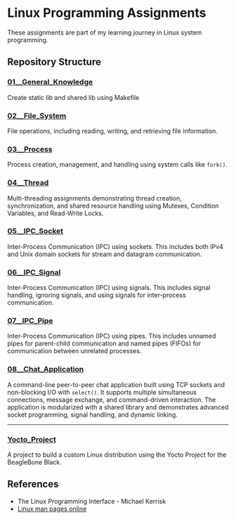 # Linux Programming Assignments

These assignments are part of my learning journey in Linux system programming.

## Repository Structure

### [01__General_Knowledge](01__General_Knowledge/)
Create static lib and shared lib using Makefile

### [02__File_System](02__File_System/)
File operations, including reading, writing, and retrieving file information.

### [03__Process](03__Process/)
Process creation, management, and handling using system calls like `fork()`.

### [04__Thread](04__Thread/)
Multi-threading assignments demonstrating thread creation, synchronization, and shared resource handling using Mutexes, Condition Variables, and Read-Write Locks.

### [05__IPC_Socket](05__IPC_Socket/)
Inter-Process Communication (IPC) using sockets. This includes both IPv4 and Unix domain sockets for stream and datagram communication.

### [06__IPC_Signal](06__IPC_Signal/)
Inter-Process Communication (IPC) using signals. This includes signal handling, ignoring signals, and using signals for inter-process communication.

### [07__IPC_Pipe](07__IPC_Pipe/)
Inter-Process Communication (IPC) using pipes. This includes unnamed pipes for parent-child communication and named pipes (FIFOs) for communication between unrelated processes.

### [08__Chat_Application](08__Chat_Application/)
A command-line peer-to-peer chat application built using TCP sockets and non-blocking I/O with `select()`. It supports multiple simultaneous connections, message exchange, and command-driven interaction. The application is modularized with a shared library and demonstrates advanced socket programming, signal handling, and dynamic linking.

---

### [Yocto_Project](Yocto_Project/)
A project to build a custom Linux distribution using the Yocto Project for the BeagleBone Black.

## References
- The Linux Programming Interface - Michael Kerrisk
- [Linux man pages online](https://man7.org/linux/man-pages/)
